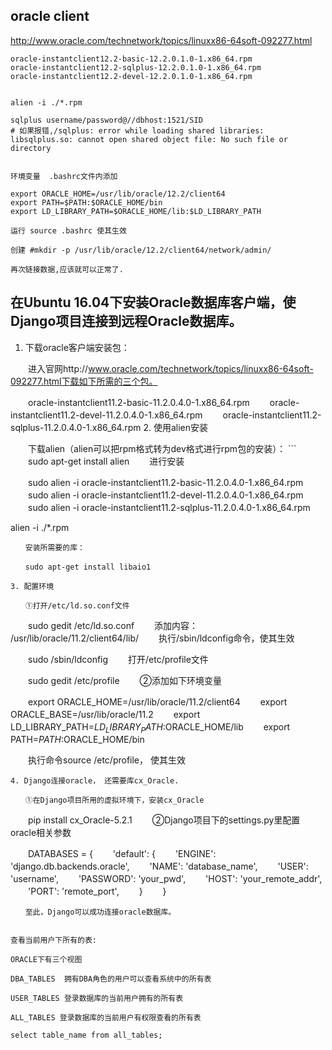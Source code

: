 ## oracle client

http://www.oracle.com/technetwork/topics/linuxx86-64soft-092277.html

```
oracle-instantclient12.2-basic-12.2.0.1.0-1.x86_64.rpm
oracle-instantclient12.2-sqlplus-12.2.0.1.0-1.x86_64.rpm
oracle-instantclient12.2-devel-12.2.0.1.0-1.x86_64.rpm


alien -i ./*.rpm 

sqlplus username/password@//dbhost:1521/SID
# 如果报错,/sqlplus: error while loading shared libraries: libsqlplus.so: cannot open shared object file: No such file or directory


环境变量  .bashrc文件内添加

export ORACLE_HOME=/usr/lib/oracle/12.2/client64
export PATH=$PATH:$ORACLE_HOME/bin
export LD_LIBRARY_PATH=$ORACLE_HOME/lib:$LD_LIBRARY_PATH

运行 source .bashrc 使其生效

创建 #mkdir -p /usr/lib/oracle/12.2/client64/network/admin/

再次链接数据,应该就可以正常了.

```


## 在Ubuntu 16.04下安装Oracle数据库客户端，使Django项目连接到远程Oracle数据库。

1. 下载oracle客户端安装包：

　　进入官网http://www.oracle.com/technetwork/topics/linuxx86-64soft-092277.html下载如下所需的三个包。

　　oracle-instantclient11.2-basic-11.2.0.4.0-1.x86_64.rpm
　　oracle-instantclient11.2-devel-11.2.0.4.0-1.x86_64.rpm
　　oracle-instantclient11.2-sqlplus-11.2.0.4.0-1.x86_64.rpm
2. 使用alien安装

　　下载alien（alien可以把rpm格式转为dev格式进行rpm包的安装）：
    ```
　　sudo apt-get install alien
　　进行安装

　　sudo alien -i oracle-instantclient11.2-basic-11.2.0.4.0-1.x86_64.rpm
　　sudo alien -i oracle-instantclient11.2-devel-11.2.0.4.0-1.x86_64.rpm
　　sudo alien -i oracle-instantclient11.2-sqlplus-11.2.0.4.0-1.x86_64.rpm

   alien -i ./*.rpm
   ```
　　安装所需要的库：

　　sudo apt-get install libaio1

3. 配置环境

　　①打开/etc/ld.so.conf文件
```
　　sudo gedit /etc/ld.so.conf
　　添加内容： /usr/lib/oracle/11.2/client64/lib/
　　执行/sbin/ldconfig命令，使其生效

　　sudo /sbin/ldconfig
　　打开/etc/profile文件

　　sudo gedit /etc/profile
　　②添加如下环境变量

　　export ORACLE_HOME=/usr/lib/oracle/11.2/client64
　　export ORACLE_BASE=/usr/lib/oracle/11.2
　　export LD_LIBRARY_PATH=${LD_LIBRARY_PATH}:$ORACLE_HOME/lib
　　export PATH=$PATH:$ORACLE_HOME/bin

　　执行命令source /etc/profile， 使其生效
```
4. Django连接oracle， 还需要库cx_Oracle.

　　①在Django项目所用的虚拟环境下，安装cx_Oracle
```
　　pip install cx_Oracle-5.2.1
　　②Django项目下的settings.py里配置oracle相关参数

　　DATABASES = {
    　　'default': {
        　　'ENGINE': 'django.db.backends.oracle',
        　　'NAME': 'database_name',
        　　'USER': 'username',
        　　'PASSWORD': 'your_pwd',
        　　'HOST': 'your_remote_addr',
        　　'PORT': 'remote_port',
    　　}
　　} 
```
　　至此，Django可以成功连接oracle数据库。


查看当前用户下所有的表:

ORACLE下有三个视图

DBA_TABLES  拥有DBA角色的用户可以查看系统中的所有表

USER_TABLES 登录数据库的当前用户拥有的所有表

ALL_TABLES 登录数据库的当前用户有权限查看的所有表

select table_name from all_tables;


